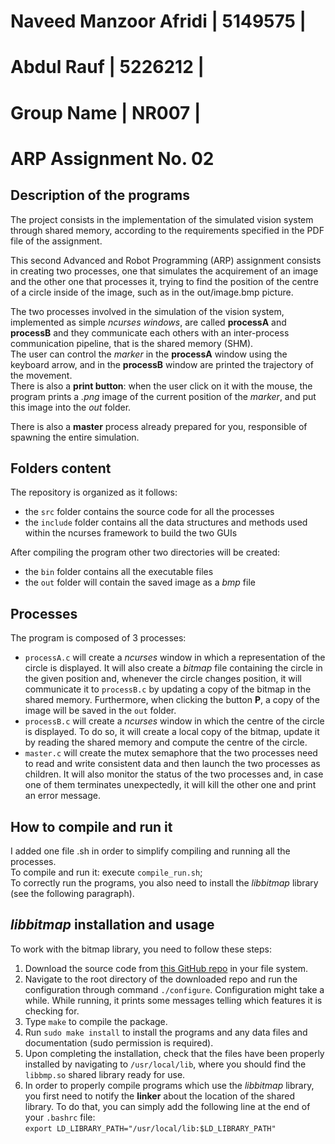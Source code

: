 
#	Naveed Manzoor Afridi	| 5149575 |
#	Abdul Rauf		| 5226212 |
#	Group Name		| NR007   |
# ARP Assignment No. 02

## Description of the programs
The project consists in the implementation of the simulated vision system through shared memory, according to the requirements specified in the PDF file of the assignment.

This second Advanced and Robot Programming (ARP) assignment consists in creating two processes, one that simulates the acquirement of an image and the other one that processes it, trying to find the position of the centre of a circle inside of the image, such as in the out/image.bmp picture.

The two processes involved in the simulation of the vision system, implemented as simple *ncurses windows*, are called **processA** and **processB** and they communicate each others with an inter-process communication pipeline, that is the shared memory (SHM).  
The user can control the *marker* in the **processA** window using the keyboard arrow, and in the **processB** window are printed the trajectory of the movement.  
There is also a **print button**: when the user click on it with the mouse, the program prints a *.png* image of the current position of the *marker*, and put this image into the *out* folder.

There is also a **master** process already prepared for you, responsible of spawning the entire simulation.

## Folders content

The repository is organized as it follows:
- the `src` folder contains the source code for all the processes
- the `include` folder contains all the data structures and methods used within the ncurses framework to build the two GUIs

After compiling the program other two directories will be created:

- the `bin` folder contains all the executable files
- the `out` folder will contain the saved image as a *bmp* file

## Processes
The program is composed of 3 processes:
-  `processA.c` will create a *ncurses* window in which a representation of the circle is displayed. It will also create a *bitmap* file containing the circle in the given position and, whenever the circle changes position, it will communicate it to `processB.c` by updating a copy of the bitmap in the shared memory. Furthermore, when clicking the button **P**, a copy of the image will be saved in the `out` folder.
-  `processB.c` will create a *ncurses* window in which the centre of the circle is displayed. To do so, it will create a local copy of the bitmap, update it by reading the shared memory and compute the centre of the circle.
-  `master.c` will create the mutex semaphore that the two processes need to read and write consistent data and then launch the two processes as children. It will also monitor the status of the two processes and, in case one of them terminates unexpectedly, it will kill the other one and print an error message.


## How to compile and run it
I added one file .sh in order to simplify compiling and running all the processes.  
To compile and run it: execute ```compile_run.sh```;  
To correctly run the programs, you also need to install the *libbitmap* library (see the following paragraph).

## *libbitmap* installation and usage
To work with the bitmap library, you need to follow these steps:
1. Download the source code from [this GitHub repo](https://github.com/draekko/libbitmap.git) in your file system.
2. Navigate to the root directory of the downloaded repo and run the configuration through command ```./configure```. Configuration might take a while.  While running, it prints some messages telling which features it is checking for.
3. Type ```make``` to compile the package.
4. Run ```sudo make install``` to install the programs and any data files and documentation (sudo permission is required).
5. Upon completing the installation, check that the files have been properly installed by navigating to ```/usr/local/lib```, where you should find the ```libbmp.so``` shared library ready for use.
6. In order to properly compile programs which use the *libbitmap* library, you first need to notify the **linker** about the location of the shared library. To do that, you can simply add the following line at the end of your ```.bashrc``` file:      
```export LD_LIBRARY_PATH="/usr/local/lib:$LD_LIBRARY_PATH"```

